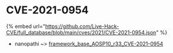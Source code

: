 # CVE-2021-0954
{% embed url="https://github.com/Live-Hack-CVE/full_database/blob/main/cves/2021/CVE-2021-0954.json" %}

* nanopathi ~> [framework_base_AOSP10_r33_CVE-2021-0954](https://www.alice-snow.ru/2021/database/cve-2021-0954/framework_base_aosp10_r33_cve-2021-0954-nanopathi)